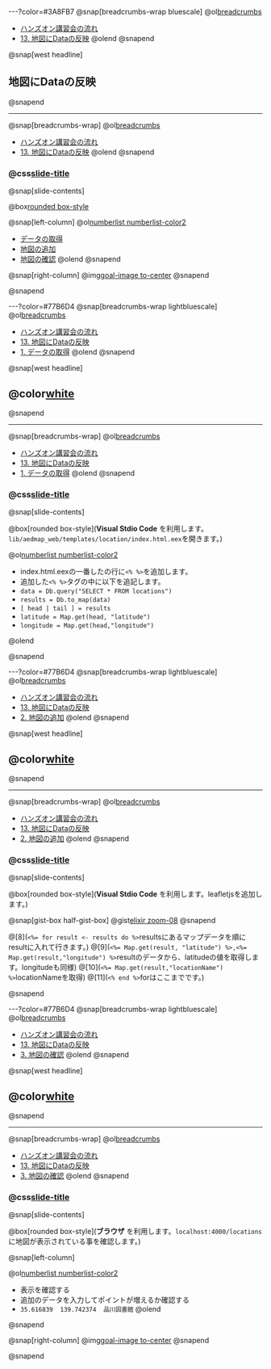 ---?color=#3A8FB7
@snap[breadcrumbs-wrap bluescale]
@ol[breadcrumbs](false)
- [ハンズオン講習会の流れ](#/2)
- [13. 地図にDataの反映](#/)
@olend
@snapend

@snap[west headline]
## 地図にDataの反映
@snapend

---
@snap[breadcrumbs-wrap]
@ol[breadcrumbs](false)
- [ハンズオン講習会の流れ](#/2)
- [13. 地図にDataの反映](#/)
@olend
@snapend

### @css[slide-title](地図にDataの反映)

@snap[slide-contents]

@box[rounded box-style](Dbモジュールを利用した表示)

@snap[left-column]
@ol[numberlist numberlist-color2](false)
- [データの取得](#/)
- [地図の追加](#/)
- [地図の確認](#/)
@olend
@snapend

@snap[right-column]
@img[goal-image to-center](template/img/map-view-12/map-view.png)
@snapend

@snapend


---?color=#77B6D4
@snap[breadcrumbs-wrap lightbluescale]
@ol[breadcrumbs](false)
- [ハンズオン講習会の流れ](#/2)
- [13. 地図にDataの反映](#/)
- [1. データの取得](#/)
@olend
@snapend

@snap[west headline]
## @color[white](データの取得)
@snapend

---
@snap[breadcrumbs-wrap]
@ol[breadcrumbs](false)
- [ハンズオン講習会の流れ](#/2)
- [13. 地図にDataの反映](#/)
- [1. データの取得](#/)
@olend
@snapend

### @css[slide-title](データの取得)

@snap[slide-contents]

@box[rounded box-style](**Visual Stdio Code** を利用します。```lib/aedmap_web/templates/location/index.html.eex```を開きます。)

@ol[numberlist numberlist-color2](false)
- index.html.eexの一番したの行に```<% %>```を追加します。
- 追加した```<% %>```タグの中に以下を追記します。
- ```data = Db.query("SELECT * FROM locations")```
- ```results = Db.to_map(data)```
- ```[ head | tail ] = results```
- ```latitude = Map.get(head, "latitude")```
- ```longitude = Map.get(head,"longitude")```

@olend

@snapend


---?color=#77B6D4
@snap[breadcrumbs-wrap lightbluescale]
@ol[breadcrumbs](false)
- [ハンズオン講習会の流れ](#/2)
- [13. 地図にDataの反映](#/)
- [2. 地図の追加](#/)
@olend
@snapend

@snap[west headline]
## @color[white]( 地図の追加)
@snapend

---
@snap[breadcrumbs-wrap]
@ol[breadcrumbs](false)
- [ハンズオン講習会の流れ](#/2)
- [13. 地図にDataの反映](#/)
- [2. 地図の追加](#/)
@olend
@snapend

### @css[slide-title]( 地図の追加)

@snap[slide-contents]

@box[rounded box-style](**Visual Stdio Code** を利用します。leafletjsを追加します。)

@snap[gist-box half-gist-box]
@gist[elixir zoom-08](Yoosuke/f9a5bd29b93dab9573596993a5456c85)
@snapend

@[8](```<%= for result <- results do %>```resultsにあるマップデータを順にresultに入れて行きます。)
@[9](```<%= Map.get(result, "latitude") %>,<%= Map.get(result,"longitude") %>```resultのデータから、latitudeの値を取得します。longitudeも同様)
@[10](```<%= Map.get(result,"locationName") %>```locationNameを取得)
@[11](```<% end %>```forはここまでです。)

@snapend

---?color=#77B6D4
@snap[breadcrumbs-wrap lightbluescale]
@ol[breadcrumbs](false)
- [ハンズオン講習会の流れ](#/2)
- [13. 地図にDataの反映](#/)
- [3. 地図の確認](#/)
@olend
@snapend

@snap[west headline]
## @color[white](地図の確認)
@snapend

---
@snap[breadcrumbs-wrap]
@ol[breadcrumbs](false)
- [ハンズオン講習会の流れ](#/2)
- [13. 地図にDataの反映](#/)
- [3. 地図の確認](#/)
@olend
@snapend

### @css[slide-title](地図の確認)

@snap[slide-contents]

@box[rounded box-style](**ブラウザ** を利用します。```localhost:4000/locations```に地図が表示されている事を確認します。)

@snap[left-column]

@ol[numberlist numberlist-color2](false)
- 表示を確認する
- 追加のデータを入力してポイントが増えるか確認する
- ```35.616839	139.742374	品川図書館```
@olend

@snapend

@snap[right-column]
@img[goal-image to-center](template/img/map-view-12/map-view.png)
@snapend

@snapend

